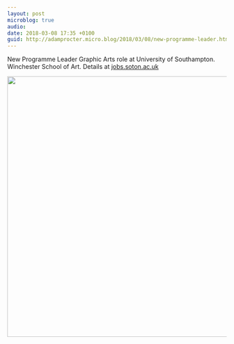 ```yaml
---
layout: post
microblog: true
audio: 
date: 2018-03-08 17:35 +0100
guid: http://adamprocter.micro.blog/2018/03/08/new-programme-leader.html
---
```

New Programme Leader Graphic Arts role at University of Southampton. Winchester School of Art. Details at [jobs.soton.ac.uk](http://jobs.soton.ac.uk)

<img src="http://discursive.adamprocter.co.uk/uploads/2018/a208d1366f.jpg" width="572" height="600" />
